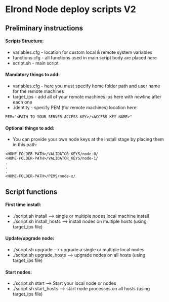 # Elrond Node deploy scripts V2

## Preliminary instructions

#### Scripts Structure:
- variables.cfg - location for custom local & remote system variables 
- functions.cfg - all functions used in main script body are placed here
- script.sh - main script

#### Mandatory things to add:
- variables.cfg - here you must specify home folder path and user name for the remote machines
- target_ips - add all of your remote machines ips here with newline after each one
- .identity - specify PEM (for remote machines) location here:
```
PEM="<PATH TO YOUR SERVER ACCESS KEY>/<ACCESS KEY NAME>"
```

#### Optional things to add:
- You can provide your own node keys at the install stage by placing them in this path:
```
<HOME-FOLDER-PATH>/VALIDATOR_KEYS/node-0/
<HOME-FOLDER-PATH>/VALIDATOR_KEYS/node-1/
.
.
.
<HOME-FOLDER-PATH>/PEMS/node-x/
```

## Script functions

#### First time install:
 - ./script.sh install --> single or multiple nodes local machine install
 - ./script.sh install_hosts --> install nodes on multiple hosts (using target_ips file)

#### Update/upgrade node:
 - ./script.sh upgrade --> upgrade a single or multiple local nodes 
 - ./script.sh upgrade_hosts --> upgrade nodes on all hosts (using target_ips file)

#### Start nodes:
 - ./script.sh start --> Start your local node or nodes
 - ./script.sh start_hosts --> start node processes on all hosts (using target_ips file)

